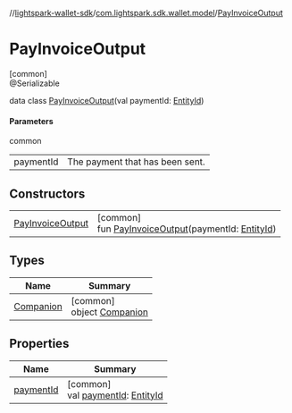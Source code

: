 //[lightspark-wallet-sdk](../../../index.md)/[com.lightspark.sdk.wallet.model](../index.md)/[PayInvoiceOutput](index.md)

# PayInvoiceOutput

[common]\
@Serializable

data class [PayInvoiceOutput](index.md)(val paymentId: [EntityId](../-entity-id/index.md))

#### Parameters

common

| | |
|---|---|
| paymentId | The payment that has been sent. |

## Constructors

| | |
|---|---|
| [PayInvoiceOutput](-pay-invoice-output.md) | [common]<br>fun [PayInvoiceOutput](-pay-invoice-output.md)(paymentId: [EntityId](../-entity-id/index.md)) |

## Types

| Name | Summary |
|---|---|
| [Companion](-companion/index.md) | [common]<br>object [Companion](-companion/index.md) |

## Properties

| Name | Summary |
|---|---|
| [paymentId](payment-id.md) | [common]<br>val [paymentId](payment-id.md): [EntityId](../-entity-id/index.md) |

